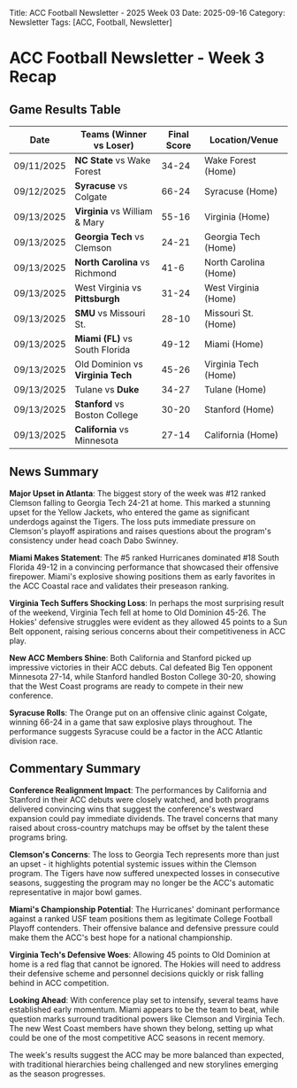 Title: ACC Football Newsletter - 2025 Week 03
Date: 2025-09-16
Category: Newsletter
Tags: [ACC, Football, Newsletter]
# ACC Football Newsletter - Week 3 Recap

## Game Results Table

| Date | Teams (Winner vs Loser) | Final Score | Location/Venue |
|------|------------------------|-------------|----------------|
| 09/11/2025 | **NC State** vs Wake Forest | 34-24 | Wake Forest (Home) |
| 09/12/2025 | **Syracuse** vs Colgate | 66-24 | Syracuse (Home) |
| 09/13/2025 | **Virginia** vs William & Mary | 55-16 | Virginia (Home) |
| 09/13/2025 | **Georgia Tech** vs Clemson | 24-21 | Georgia Tech (Home) |
| 09/13/2025 | **North Carolina** vs Richmond | 41-6 | North Carolina (Home) |
| 09/13/2025 | West Virginia vs **Pittsburgh** | 31-24 | West Virginia (Home) |
| 09/13/2025 | **SMU** vs Missouri St. | 28-10 | Missouri St. (Home) |
| 09/13/2025 | **Miami (FL)** vs South Florida | 49-12 | Miami (Home) |
| 09/13/2025 | Old Dominion vs **Virginia Tech** | 45-26 | Virginia Tech (Home) |
| 09/13/2025 | Tulane vs **Duke** | 34-27 | Tulane (Home) |
| 09/13/2025 | **Stanford** vs Boston College | 30-20 | Stanford (Home) |
| 09/13/2025 | **California** vs Minnesota | 27-14 | California (Home) |

## News Summary

**Major Upset in Atlanta**: The biggest story of the week was #12 ranked Clemson falling to Georgia Tech 24-21 at home. This marked a stunning upset for the Yellow Jackets, who entered the game as significant underdogs against the Tigers. The loss puts immediate pressure on Clemson's playoff aspirations and raises questions about the program's consistency under head coach Dabo Swinney.

**Miami Makes Statement**: The #5 ranked Hurricanes dominated #18 South Florida 49-12 in a convincing performance that showcased their offensive firepower. Miami's explosive showing positions them as early favorites in the ACC Coastal race and validates their preseason ranking.

**Virginia Tech Suffers Shocking Loss**: In perhaps the most surprising result of the weekend, Virginia Tech fell at home to Old Dominion 45-26. The Hokies' defensive struggles were evident as they allowed 45 points to a Sun Belt opponent, raising serious concerns about their competitiveness in ACC play.

**New ACC Members Shine**: Both California and Stanford picked up impressive victories in their ACC debuts. Cal defeated Big Ten opponent Minnesota 27-14, while Stanford handled Boston College 30-20, showing that the West Coast programs are ready to compete in their new conference.

**Syracuse Rolls**: The Orange put on an offensive clinic against Colgate, winning 66-24 in a game that saw explosive plays throughout. The performance suggests Syracuse could be a factor in the ACC Atlantic division race.

## Commentary Summary

**Conference Realignment Impact**: The performances by California and Stanford in their ACC debuts were closely watched, and both programs delivered convincing wins that suggest the conference's westward expansion could pay immediate dividends. The travel concerns that many raised about cross-country matchups may be offset by the talent these programs bring.

**Clemson's Concerns**: The loss to Georgia Tech represents more than just an upset - it highlights potential systemic issues within the Clemson program. The Tigers have now suffered unexpected losses in consecutive seasons, suggesting the program may no longer be the ACC's automatic representative in major bowl games.

**Miami's Championship Potential**: The Hurricanes' dominant performance against a ranked USF team positions them as legitimate College Football Playoff contenders. Their offensive balance and defensive pressure could make them the ACC's best hope for a national championship.

**Virginia Tech's Defensive Woes**: Allowing 45 points to Old Dominion at home is a red flag that cannot be ignored. The Hokies will need to address their defensive scheme and personnel decisions quickly or risk falling behind in ACC competition.

**Looking Ahead**: With conference play set to intensify, several teams have established early momentum. Miami appears to be the team to beat, while question marks surround traditional powers like Clemson and Virginia Tech. The new West Coast members have shown they belong, setting up what could be one of the most competitive ACC seasons in recent memory.

The week's results suggest the ACC may be more balanced than expected, with traditional hierarchies being challenged and new storylines emerging as the season progresses.
